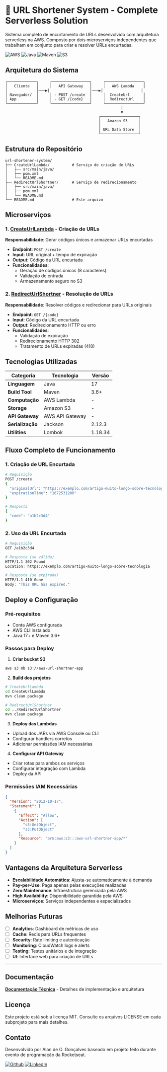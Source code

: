 # 🔗 URL Shortener System - Complete Serverless Solution

Sistema completo de encurtamento de URLs desenvolvido com arquitetura serverless na AWS. Composto por dois microserviços independentes que trabalham em conjunto para criar e resolver URLs encurtadas.

![AWS](https://img.shields.io/badge/AWS-Lambda-orange)
![Java](https://img.shields.io/badge/Java-17-blue)
![Maven](https://img.shields.io/badge/Maven-3.6+-green)
![S3](https://img.shields.io/badge/Storage-Amazon%20S3-red)

## Arquitetura do Sistema

```
┌─────────────┐     ┌─────────────────┐     ┌─────────────────┐
│   Cliente   │     │   API Gateway   │     │   AWS Lambda    │
│             │───▶|                  │───▶│                 │
│ Navegador/  │     │ - POST /create  │     │  CreateUrl      │
│ App         │     │ - GET /{code}   │     │  RedirectUrl    │
└─────────────┘     └─────────────────┘     └─────────────────┘
                                                    │
                                                    ▼
                                          ┌─────────────────┐
                                          │   Amazon S3     │
                                          │                 │
                                          │ URL Data Store  │
                                          └─────────────────┘
```

## Estrutura do Repositório

```
url-shortener-system/
├── CreateUrlLambda/          # Serviço de criação de URLs
│   ├── src/main/java/
│   ├── pom.xml
│   └── README.md
├── RedirectUrlShortner/      # Serviço de redirecionamento
│   ├── src/main/java/
│   ├── pom.xml
│   └── README.md
└── README.md                 # Este arquivo
```

## Microserviços

### 1. [CreateUrlLambda](./CreateUrlLambda) - Criação de URLs
**Responsabilidade**: Gerar códigos únicos e armazenar URLs encurtadas

- **Endpoint**: `POST /create`
- **Input**: URL original + tempo de expiração
- **Output**: Código da URL encurtada
- **Funcionalidades**:
  - Geração de códigos únicos (8 caracteres)
  - Validação de entrada
  - Armazenamento seguro no S3

### 2. [RedirectUrlShortner](./RedirectUrlShortner) - Resolução de URLs
**Responsabilidade**: Resolver códigos e redirecionar para URLs originais

- **Endpoint**: `GET /{code}`
- **Input**: Código da URL encurtada
- **Output**: Redirecionamento HTTP ou erro
- **Funcionalidades**:
  - Validação de expiração
  - Redirecionamento HTTP 302
  - Tratamento de URLs expiradas (410)

## Tecnologias Utilizadas

| Categoria | Tecnologia | Versão |
|-----------|------------|--------|
| **Linguagem** | Java | 17 |
| **Build Tool** | Maven | 3.6+ |
| **Computação** | AWS Lambda | - |
| **Storage** | Amazon S3 | - |
| **API Gateway** | AWS API Gateway | - |
| **Serialização** | Jackson | 2.12.3 |
| **Utilities** | Lombok | 1.18.34 |

## Fluxo Completo de Funcionamento

### 1. Criação de URL Encurtada
```bash
# Requisição
POST /create
{
  "originalUrl": "https://exemplo.com/artigo-muito-longo-sobre-tecnologia",
  "expirationTime": "1672531200"
}

# Resposta
{
  "code": "a1b2c3d4"
}
```

### 2. Uso da URL Encurtada
```bash
# Requisição
GET /a1b2c3d4

# Resposta (se válida)
HTTP/1.1 302 Found
Location: https://exemplo.com/artigo-muito-longo-sobre-tecnologia

# Resposta (se expirada)
HTTP/1.1 410 Gone
Body: "This URL has expired."
```

## Deploy e Configuração

### Pré-requisitos
- Conta AWS configurada
- AWS CLI instalado
- Java 17+ e Maven 3.6+

### Passos para Deploy

1. **Criar bucket S3**
```bash
aws s3 mb s3://aws-url-shortner-app
```

2. **Build dos projetos**
```bash
# CreateUrlLambda
cd CreateUrlLambda
mvn clean package

# RedirectUrlShortner
cd ../RedirectUrlShortner
mvn clean package
```

3. **Deploy das Lambdas**
- Upload dos JARs via AWS Console ou CLI
- Configurar handlers corretos
- Adicionar permissões IAM necessárias

4. **Configurar API Gateway**
- Criar rotas para ambos os serviços
- Configurar integração com Lambda
- Deploy da API

### Permissões IAM Necessárias

```json
{
  "Version": "2012-10-17",
  "Statement": [
    {
      "Effect": "Allow",
      "Action": [
        "s3:GetObject",
        "s3:PutObject"
      ],
      "Resource": "arn:aws:s3:::aws-url-shortner-app/*"
    }
  ]
}
```

## Vantagens da Arquitetura Serverless

- **Escalabilidade Automática**: Ajusta-se automaticamente à demanda
- **Pay-per-Use**: Paga apenas pelas execuções realizadas
- **Zero Maintenance**: Infraestrutura gerenciada pela AWS
- **High Availability**: Disponibilidade garantida pela AWS
- **Microserviços**: Serviços independentes e especializados

## Melhorias Futuras

- [ ] **Analytics**: Dashboard de métricas de uso
- [ ] **Cache**: Redis para URLs frequentes
- [ ] **Security**: Rate limiting e autenticação
- [ ] **Monitoring**: CloudWatch logs e alerts
- [ ] **Testing**: Testes unitários e de integração
- [ ] **UI**: Interface web para criação de URLs

---

## Documentação

**[Documentação Técnica](https://alan-oliveir.github.io/URL_Shortener_System/)** - Detalhes de implementação e arquitetura

## Licença

Este projeto está sob a licença MIT. Consulte os arquivos LICENSE em cada subprojeto para mais detalhes.

## Contato

Desenvolvido por Alan de O. Gonçalves baseado em projeto feito durante evento de programação da Rocketseat.

[![Github](https://img.shields.io/badge/GitHub-100000?style=for-the-badge&logo=github&logoColor=white)](https://github.com/Alan-oliveir)
[![LinkedIn](https://img.shields.io/badge/LinkedIn-0077B5?style=for-the-badge&logo=linkedin&logoColor=white)](https://www.linkedin.com/in/alan-ogoncalves)


